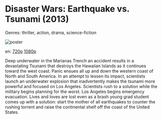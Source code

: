 # Disaster Wars: Earthquake vs. Tsunami (2013)

Genres: thriller, action, drama, science-fiction

![poster](http://image.tmdb.org/t/p/w500/rTbWzMzU0qk03kSyiH28dhmMxfi.jpg)

en:
  [720p](magnet:?xt=urn:btih:E007A5823689BA9279F322A2F5A4B2CA2C5F6D8C&tr=udp://glotorrents.pw:6969/announce&tr=udp://tracker.opentrackr.org:1337/announce&tr=udp://torrent.gresille.org:80/announce&tr=udp://tracker.openbittorrent.com:80&tr=udp://tracker.coppersurfer.tk:6969&tr=udp://tracker.leechers-paradise.org:6969&tr=udp://p4p.arenabg.ch:1337&tr=udp://tracker.internetwarriors.net:1337)
  [1080p](magnet:?xt=urn:btih:0F0C9FD37A8A9558802C5C7660634F5EAD6225F0&tr=udp://glotorrents.pw:6969/announce&tr=udp://tracker.opentrackr.org:1337/announce&tr=udp://torrent.gresille.org:80/announce&tr=udp://tracker.openbittorrent.com:80&tr=udp://tracker.coppersurfer.tk:6969&tr=udp://tracker.leechers-paradise.org:6969&tr=udp://p4p.arenabg.ch:1337&tr=udp://tracker.internetwarriors.net:1337)
  


Deep underwater in the Marianas Trench an accident results in a devastating Tsunami that destroys the Hawaiian Islands as it continues toward the west coast. Panic ensues all up and down the western coast of North and South America. In an attempt to lessen its impact, scientists launch an underwater explosion that inadvertently makes the tsunami more powerful and focused on Los Angeles. Scientists rush to a solution while the military begins planning for the worst. Los Angeles begins emergency evacuation. Lives and loves are lost even as a brash young grad student comes up with a solution: start the mother of all earthquakes to counter the rushing torrent and raise the continental shelf off the coast of the United States.